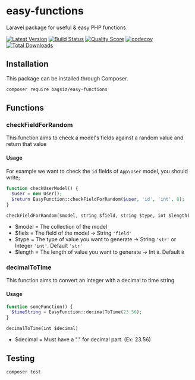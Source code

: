 # easy-functions
Laravel package for useful &amp; easy PHP functions

[![Latest Version](https://img.shields.io/github/release/bagsiz/easy-functions.svg?style=flat-square)](https://github.com/bagsiz/easy-functions/releases)
[![Build Status](https://img.shields.io/travis/bagsiz/easy-functions/master.svg?style=flat-square)](https://travis-ci.org/bagsiz/easy-functions)
[![Quality Score](https://img.shields.io/scrutinizer/quality/g/bagsiz/easy-functions/master.svg?style=flat-square)](https://scrutinizer-ci.com/g/bagsiz/easy-functions)
[![codecov](https://codecov.io/gh/bagsiz/easy-functions/branch/master/graph/badge.svg)](https://codecov.io/gh/bagsiz/easy-functions)
[![Total Downloads](https://img.shields.io/packagist/dt/bagsiz/easy-functions.svg?style=flat-square)](https://packagist.org/packages/bagsiz/easy-functions)


## Installation

This package can be installed through Composer.

``` bash
composer require bagsiz/easy-functions
```


## Functions
### checkFieldForRandom
This function aims to check a model's fields against a random value and return that value
#### Usage
For example we want to check the `id` fields of `App\User` model,
you should write;

```php
function checkUserModel() {
  $user = new User();
  $return EasyFunction::checkFieldForRandom($user, 'id', 'int', 8);
}
```

`checkFieldForRandom($model, string $field, string $type, int $length)`
- $model = The collection of the model 
- $fiels = The field of the model -> String `'field'`
- $type = The type of value you want to generate -> String `'str'` or Integer `'int'`. Default `'str'` 
- $length = The length of value you want to generate -> Int `8`. Default `8`

### decimalToTime
This function aims to convert an integer with a decimal to time string
#### Usage
```php
function someFunction() {
  $timeString = EasyFunction::decimalToTime(23.56);
}
```

`decimalToTime(int $decimal)`
- $decimal = Must have a "." for decimal part. (Ex: 23.56)

## Testing 
``` bash 
composer test 
```
